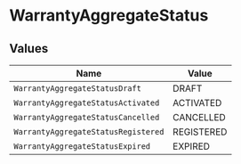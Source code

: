 # WarrantyAggregateStatus


## Values

| Name                                | Value                               |
| ----------------------------------- | ----------------------------------- |
| `WarrantyAggregateStatusDraft`      | DRAFT                               |
| `WarrantyAggregateStatusActivated`  | ACTIVATED                           |
| `WarrantyAggregateStatusCancelled`  | CANCELLED                           |
| `WarrantyAggregateStatusRegistered` | REGISTERED                          |
| `WarrantyAggregateStatusExpired`    | EXPIRED                             |